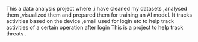This a data analysis project where ,i have cleaned my datasets ,analysed them ,visualized them and prepared them for training an AI model.
It tracks activities based on the device ,email used for login etc to help track activities of a certain operation after login
This is a project to help track threats .
